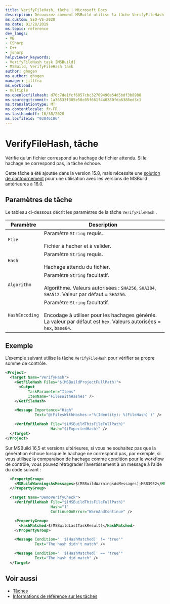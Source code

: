 ```yaml
---
title: VerifyFileHash, tâche | Microsoft Docs
description: Découvrez comment MSBuild utilise la tâche VerifyFileHash pour vérifier qu’un fichier correspond au hachage de fichier attendu et échoue s’il ne correspond pas.
ms.custom: SEO-VS-2020
ms.date: 01/28/2019
ms.topic: reference
dev_langs:
- VB
- CSharp
- C++
- jsharp
helpviewer_keywords:
- VerifyFileHash task [MSBuild]
- MSBuild, VerifyFileHash task
author: ghogen
ms.author: ghogen
manager: jillfra
ms.workload:
- multiple
ms.openlocfilehash: d76c7de1fcf6857cbc32709490e54d5bdf3b8988
ms.sourcegitcommit: 1a36533f385e50c05f661f440380fda6386ed3c1
ms.translationtype: MT
ms.contentlocale: fr-FR
ms.lasthandoff: 10/30/2020
ms.locfileid: "93046106"
---
```

# <a name="verifyfilehash-task"></a>VerifyFileHash, tâche

Vérifie qu’un fichier correspond au hachage de fichier attendu. Si le hachage ne correspond pas, la tâche échoue.

Cette tâche a été ajoutée dans la version 15.8, mais nécessite une [solution de contournement](https://github.com/Microsoft/msbuild/pull/3999#issuecomment-458193272) pour une utilisation avec les versions de MSBuild antérieures à 16.0.

## <a name="task-parameters"></a>Paramètres de tâche

 Le tableau ci-dessous décrit les paramètres de la tâche `VerifyFileHash` .

|Paramètre|Description|
|---------------|-----------------|
|`File`|Paramètre `String` requis.<br /><br />Fichier à hacher et à valider.|
|`Hash`|Paramètre `String` requis.<br /><br />Hachage attendu du fichier.|
|`Algorithm`|Paramètre `String` facultatif.<br /><br />Algorithme. Valeurs autorisées : `SHA256`, `SHA384`, `SHA512`. Valeur par défaut = `SHA256`.|
|`HashEncoding`|Paramètre `String` facultatif.<br /><br />Encodage à utiliser pour les hachages générés. La valeur par défaut est `hex`. Valeurs autorisées = `hex`, `base64`.|

## <a name="example"></a>Exemple

L’exemple suivant utilise la tâche `VerifyFileHash` pour vérifier sa propre somme de contrôle.

```xml
<Project>
  <Target Name="VerifyHash">
    <GetFileHash Files="$(MSBuildProjectFullPath)">
      <Output
          TaskParameter="Items"
          ItemName="FilesWithHashes" />
    </GetFileHash>

    <Message Importance="High"
             Text="@(FilesWithHashes->'%(Identity): %(FileHash)')" />

    <VerifyFileHash File="$(MSBuildThisFileFullPath)"
                    Hash="$(ExpectedHash)" />
  </Target>
</Project>
```

Sur MSBuild 16,5 et versions ultérieures, si vous ne souhaitez pas que la génération échoue lorsque le hachage ne correspond pas, par exemple, si vous utilisez la comparaison de hachage comme condition pour le workflow de contrôle, vous pouvez rétrograder l’avertissement à un message à l’aide du code suivant :

```xml
  <PropertyGroup>
    <MSBuildWarningsAsMessages>$(MSBuildWarningsAsMessages);MSB3952</MSBuildWarningsAsMessages>
  </PropertyGroup>

  <Target Name="DemoVerifyCheck">
    <VerifyFileHash File="$(MSBuildThisFileFullPath)"
                    Hash="1"
                    ContinueOnError="WarnAndContinue" />

    <PropertyGroup>
      <HashMatched>$(MSBuildLastTaskResult)</HashMatched>
    </PropertyGroup>

    <Message Condition=" '$(HashMatched)' != 'true'"
             Text="The hash didn't match" />

    <Message Condition=" '$(HashMatched)' == 'true'"
             Text="The hash did match" />
  </Target>
```

## <a name="see-also"></a>Voir aussi

- [Tâches](../msbuild/msbuild-tasks.md)
- [Informations de référence sur les tâches](../msbuild/msbuild-task-reference.md)
